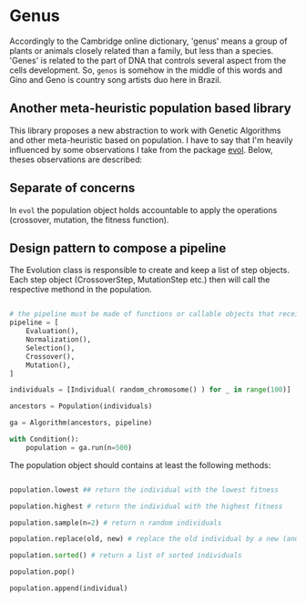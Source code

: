 # Genus

Accordingly to the Cambridge online dictionary, 'genus' means a group of plants or animals closely related than a family, but less than a species. 'Genes' is related to the part of DNA that controls several aspect from the cells development. So, `genos` is somehow in the middle of this words and Gino and Geno is country song artists duo here in Brazil.

## Another meta-heuristic population based library

This library proposes a new abstraction to work with Genetic Algorithms and other meta-heuristic based on population. I have to say that I'm heavily influenced by some observations I take from the package [evol](..). Below, theses observations are described:

## Separate of concerns

In `evol` the population object holds accountable to apply the operations (crossover, mutation, the fitness function). 

## Design pattern to compose a pipeline

The Evolution class is responsible to create and keep a list of step objects. Each step object (CrossoverStep, MutationStep etc.) then will call the respective methond in the population. 


```python

# the pipeline must be made of functions or callable objects that receive a population as a parameter and return one as well
pipeline = [
    Evaluation(),
    Normalization(),
    Selection(),
    Crossover(),
    Mutation(),
]

individuals = [Individual( random_chromosome() ) for _ in range(100)]

ancestors = Population(individuals)

ga = Algorithm(ancestors, pipeline)

with Condition():
    population = ga.run(n=500)
```

The population object should contains at least the following methods:

```python

population.lowest ## return the individual with the lowest fitness

population.highest # return the individual with the highest fitness

population.sample(n=2) # return n random individuals

population.replace(old, new) # replace the old individual by a new (and modified) individual

population.sorted() # return a list of sorted individuals

population.pop() 

population.append(individual)
```
